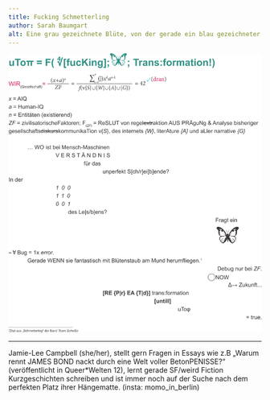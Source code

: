 ```yaml
---
title: Fucking Schmetterling
author: Sarah Baumgart
alt: Eine grau gezeichnete Blüte, von der gerade ein blau gezeichneter Schmetterling Nektar trinkt.
---
```


![Text und Überschrift sind als reiner Text für Screenreader nicht gut zu erfassen, da sie verschiedene mathematische Formeln, Durchstreichungen und Grafikelemente beinhalten. Es gibt eine Audio-Fassung, in der Jamie-Lee den Text und die Formeln darin erklärt. Ihr findet ihn ebenfalls auf dieser Website.](fucking-schmetterling.svg)

---

Jamie-Lee Campbell (she/her), stellt gern Fragen in Essays wie z.B „Warum rennt JAMES BOND nackt durch eine Welt voller BetonPENISSE?“ (veröffentlicht in Queer*Welten 12), lernt gerade SF/weird Fiction Kurzgeschichten schreiben und ist immer noch auf der Suche nach dem perfekten Platz ihrer Hängematte. (insta: momo_in_berlin)
